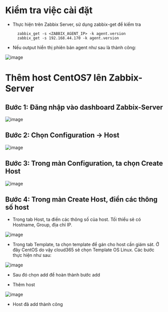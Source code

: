 # Kiểm tra việc cài đặt

- Thực hiện trên Zabbix Server, sử dụng zabbix-get để kiểm tra

        zabbix_get -s <ZABBIX_AGENT_IP> -k agent.version
        zabbix_get -s 192.168.44.170 -k agent.version

- Nếu output hiển thị phiên bản agent như sau là thành công:

![image](https://user-images.githubusercontent.com/95491130/187343638-626acbf5-5761-4835-9800-878764ff23c4.png)

# Thêm host CentOS7 lên Zabbix-Server

## Bước 1: Đăng nhập vào dashboard Zabbix-Server

![image](https://user-images.githubusercontent.com/95491130/187343768-e2c9ce3f-56d9-45ad-a9d4-806c223e2728.png)


## Bước 2: Chọn Configuration -> Host

![image](https://user-images.githubusercontent.com/95491130/187343809-c9a3eebf-19b6-4c1a-8f3c-7b304c39809a.png)

## Bước 3: Trong màn Configuration, ta chọn Create Host

![image](https://user-images.githubusercontent.com/95491130/187343871-d1af5eda-9980-4740-9388-4522893a4f77.png)

## Bước 4: Trong màn Create Host, điền các thông số host

- Trong tab Host, ta điền các thông số của host. Tối thiểu sẽ có Hostname, Group, địa chỉ IP.

![image](https://user-images.githubusercontent.com/95491130/187343920-e5ff54fb-c083-433f-955e-8e9d1ca596b7.png) 

- Trong tab Template, ta chọn template để gán cho host cần giám sát. Ở đây CentOS do vậy cloud365 sẽ chọn Template OS Linux. Các bước thực hiện như sau:

![image](https://user-images.githubusercontent.com/95491130/187345617-8cb67295-ee79-4ad8-9cba-43f141afcd34.png)

- Sau đó chọn add để hoàn thành bước add

- Thêm host

![image](https://user-images.githubusercontent.com/95491130/187343969-873e0cd9-1184-4627-b919-a1ad2acedb10.png)

- Host đã add thành công

